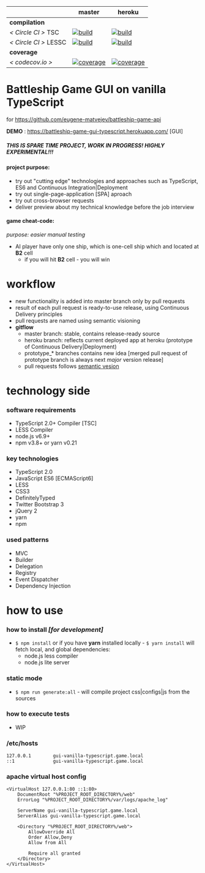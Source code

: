 
[circle.ci-master-badge]: https://circleci.com/gh/eugene-matvejev/battleship-game-gui-vanilla-typescript/tree/master.svg?style=svg
[circle.ci-master-link]: https://circleci.com/gh/eugene-matvejev/battleship-game-gui-vanilla-typescript/tree/master
[codecov.io-master-badge]: https://codecov.io/gh/eugene-matvejev/battleship-game-gui-vanilla-typescript/branch/master/graph/badge.svg
[codecov.io-master-link]: https://codecov.io/gh/eugene-matvejev/battleship-game-gui-vanilla-typescript/branch/master

[circle.ci-heroku-badge]: https://circleci.com/gh/eugene-matvejev/battleship-game-gui-vanilla-typescript/tree/heroku.svg?style=svg
[circle.ci-heroku-link]: https://circleci.com/gh/eugene-matvejev/battleship-game-gui-vanilla-typescript/tree/heroku
[codecov.io-heroku-badge]: https://codecov.io/gh/eugene-matvejev/battleship-game-gui-vanilla-typescript/branch/heroku/graph/badge.svg
[codecov.io-heroku-link]: https://codecov.io/gh/eugene-matvejev/battleship-game-gui-vanilla-typescript/branch/heroku

|                       | master                                                         | heroku
|---                    |---                                                             |---
| __compilation__       |
| _< Circle CI >_ TSC   | [![build][circle.ci-master-badge]][circle.ci-master-link]      | [![build][circle.ci-heroku-badge]][circle.ci-heroku-link]
| _< Circle CI >_ LESSC | [![build][circle.ci-master-badge]][circle.ci-master-link]      | [![build][circle.ci-heroku-badge]][circle.ci-heroku-link]
| __coverage__          |
| _< codecov.io >_      | [![coverage][codecov.io-master-badge]][codecov.io-master-link] | [![coverage][codecov.io-heroku-badge]][codecov.io-heroku-link]

# Battleship Game GUI on vanilla TypeScript
for https://github.com/eugene-matvejev/battleship-game-api

__DEMO__ : https://battleship-game-gui-typescript.herokuapp.com/ [GUI]

##### THIS IS SPARE TIME PROJECT, WORK IN PROGRESS! HIGHLY EXPERIMENTAL!!!
#### project purpose:
 * try out "cutting edge" technologies and approaches such as TypeScript, ES6 and Continuous Integration|Deployment
 * try out single-page-application [SPA] aproach
 * try out cross-browser requests
 * deliver preview about my technical knowledge before the job interview

#### game cheat-code:
_purpose: easier manual testing_
* AI player have only one ship, which is one-cell ship which and located at __B2__ cell
  * if you will hit __B2__ cell - you will win

# workflow
 * new functionality is added into master branch only by pull requests
 * result of each pull request is ready-to-use release, using Continuous Delivery principles
 * pull requests are named using semantic visioning
 * __gitflow__
   * master branch: stable, contains release-ready source
   * heroku branch: reflects current deployed app at heroku (prototype of Continuous Delivery|Deployment)
   * prototype_* branches contains new idea [merged pull request of prototype branch is always next *major* version release]
   * pull requests follows [semantic vesion](http://semver.org/)

# technology side
### software requirements
 * TypeScript 2.0+ Compiler [TSC]
 * LESS Compiler
 * node.js v6.9+
 * npm v3.8+ or yarn v0.21

### key technologies
 * TypeScript 2.0
 * JavaScript ES6 [ECMAScript6]
 * LESS
 * CSS3
 * DefinitelyTyped
 * Twitter Bootstrap 3
 * jQuery 2
 * yarn
 * npm

### used patterns
 * MVC
 * Builder
 * Delegation
 * Registry
 * Event Dispatcher
 * Dependency Injection

# how to use
### how to install _[for development]_
 * `$ npm install` or if you have __yarn__ installed locally - `$ yarn install` will fetch local, and global dependencies:
   * node.js less compiler
   * node.js lite server

### static mode
 * `$ npm run generate:all` - will compile project css|configs|js from the sources

### how to execute tests
 * WIP

### /etc/hosts
```
127.0.0.1        gui-vanilla-typescript.game.local
::1              gui-vanilla-typescript.game.local
```

### apache virtual host config
```
<VirtualHost 127.0.0.1:80 ::1:80>
    DocumentRoot "%PROJECT_ROOT_DIRECTORY%/web"
    ErrorLog "%PROJECT_ROOT_DIRECTORY%/var/logs/apache_log"

    ServerName gui-vanilla-typescript.game.local
    ServerAlias gui-vanilla-typescript.game.local

    <Directory "%PROJECT_ROOT_DIRECTORY%/web">
        AllowOverride All
        Order Allow,Deny
        Allow from All

        Require all granted
    </Directory>
</VirtualHost>
```
